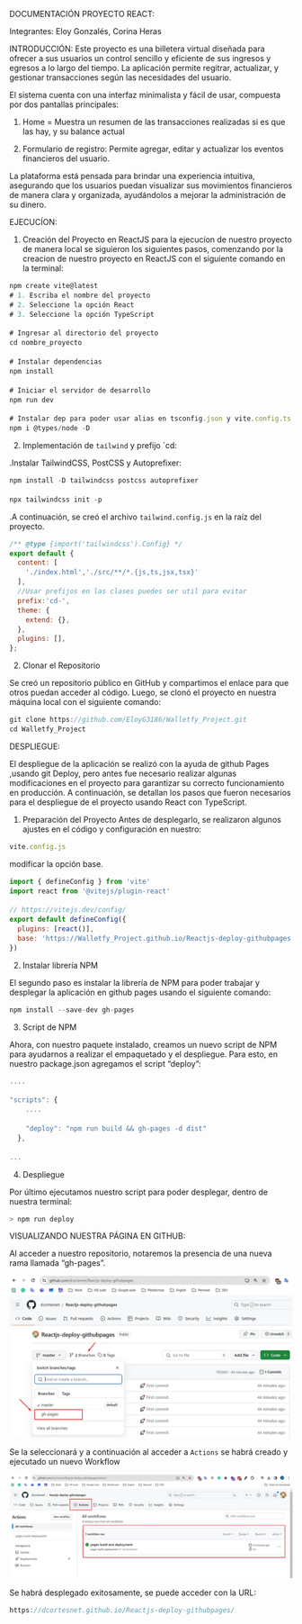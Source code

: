 DOCUMENTACIÓN PROYECTO REACT: 

Integrantes: Eloy Gonzalés, Corina Heras

INTRODUCCIÓN: 
Este proyecto es una billetera virtual diseñada para ofrecer a sus usuarios un control sencillo y eficiente de sus ingresos y egresos a lo largo del tiempo. La aplicación permite regitrar, actualizar, y gestionar transacciones según las necesidades del usuario.

El sistema cuenta con una interfaz minimalista y fácil de usar, compuesta por dos pantallas principales: 

1. Home = Muestra un resumen de las transacciones realizadas si es que las hay, y su balance actual

2. Formulario de registro: Permite agregar, editar y actualizar los eventos financieros del usuario. 

La plataforma está pensada para brindar una experiencia intuitiva, asegurando que los usuarios puedan visualizar sus movimientos financieros de manera clara y organizada, ayudándolos a mejorar la administración de su dinero.



EJECUCÍON: 
1. Creación del Proyecto en ReactJS
para la ejecucíon de nuestro proyecto de manera local se siguieron los siguientes pasos, comenzando por la creacion de nuestro proyecto en ReactJS con el siguiente comando en la terminal:

```js
npm create vite@latest
# 1. Escriba el nombre del proyecto
# 2. Seleccione la opción React
# 3. Seleccione la opción TypeScript

# Ingresar al directorio del proyecto
cd nombre_proyecto

# Instalar dependencias
npm install

# Iniciar el servidor de desarrollo 
npm run dev

# Instalar dep para poder usar alias en tsconfig.json y vite.config.ts
npm i @types/node -D
```

2. Implementación de `tailwind` y prefijo `cd:

.Instalar TailwindCSS, PostCSS y Autoprefixer:


```js
npm install -D tailwindcss postcss autoprefixer

npx tailwindcss init -p
```

.A continuación, se creó el archivo `tailwind.config.js` en la raíz del proyecto.


```js
/** @type {import('tailwindcss').Config} */
export default {
  content: [
    './index.html','./src/**/*.{js,ts,jsx,tsx}'  
  ],
  //Usar prefijos en las clases puedes ser util para evitar
  prefix:'cd-',
  theme: {
    extend: {},
  },
  plugins: [],
};
```












2. Clonar el Repositorio

Se creó un repositorio público en GitHub y compartimos el enlace para que otros puedan acceder al código. Luego, se clonó el proyecto en nuestra máquina local con el siguiente comando: 

```js
git clone https://github.com/EloyG3186/Walletfy_Project.git
cd Walletfy_Project
```

DESPLIEGUE:

El despliegue de la aplicación se realizó con la ayuda de github Pages ,usando git Deploy, pero antes fue necesario realizar algunas modificaciones en el proyecto para garantizar su correcto funcionamiento en producción. A continuación, se detallan los pasos que fueron necesarios para el despliegue de el proyecto usando React con TypeScript. 

1. Preparación del Proyecto 
Antes de desplegarlo, se realizaron algunos ajustes en el código y configuración en nuestro:  
```js
vite.config.js
```

modificar la opción base. 

```js
import { defineConfig } from 'vite'
import react from '@vitejs/plugin-react'

// https://vitejs.dev/config/
export default defineConfig({
  plugins: [react()],
  base: 'https://Walletfy_Project.github.io/Reactjs-deploy-githubpages', // Link page
})
```

2. Instalar librería NPM 

El segundo paso es instalar la librería de NPM para poder trabajar y desplegar la aplicación en github pages usando el siguiente comando: 

```js
npm install --save-dev gh-pages
```

3. Script de NPM

Ahora, con nuestro paquete instalado, creamos un nuevo script de NPM para ayudarnos a realizar el empaquetado y el despliegue. Para esto, en nuestro package.json agregamos el script “deploy”: 


```js
....
 
"scripts": {
    ....

    "deploy": "npm run build && gh-pages -d dist"
  },

...
```

4. Despliegue

Por último ejecutamos nuestro script para poder desplegar, dentro de nuestra terminal: 

```js
> npm run deploy
```

VISUALIZANDO NUESTRA PÁGINA EN GITHUB: 

Al acceder a nuestro repositorio, notaremos la presencia de una nueva rama llamada “gh-pages”.


![alt text](image.png)

Se la seleccionará y a continuación al acceder a `Actions` se habrá creado y ejecutado un nuevo Workflow

![alt text](image-6.png)

Se habrá desplegado exitosamente, se puede acceder con la URL: 

```js
https://dcortesnet.github.io/Reactjs-deploy-githubpages/
```